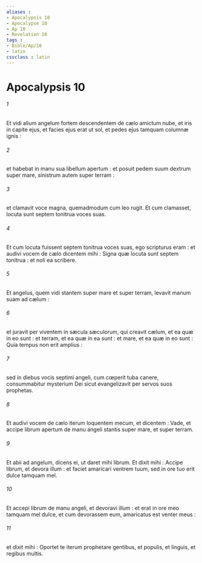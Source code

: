 ```yaml
---
aliases : 
- Apocalypsis 10
- Apocalypse 10
- Ap 10
- Revelation 10
tags : 
- Bible/Ap/10
- latin
cssclass : latin
---
```


# Apocalypsis 10

###### 1
Et vidi alium angelum fortem descendentem de cælo amictum nube, et iris in capite ejus, et facies ejus erat ut sol, et pedes ejus tamquam columnæ ignis :
###### 2
et habebat in manu sua libellum apertum : et posuit pedem suum dextrum super mare, sinistrum autem super terram :
###### 3
et clamavit voce magna, quemadmodum cum leo rugit. Et cum clamasset, locuta sunt septem tonitrua voces suas.
###### 4
Et cum locuta fuissent septem tonitrua voces suas, ego scripturus eram : et audivi vocem de cælo dicentem mihi : Signa quæ locuta sunt septem tonitrua : et noli ea scribere.
###### 5
Et angelus, quem vidi stantem super mare et super terram, levavit manum suam ad cælum :
###### 6
et juravit per viventem in sæcula sæculorum, qui creavit cælum, et ea quæ in eo sunt : et terram, et ea quæ in ea sunt : et mare, et ea quæ in eo sunt : Quia tempus non erit amplius :
###### 7
sed in diebus vocis septimi angeli, cum cœperit tuba canere, consummabitur mysterium Dei sicut evangelizavit per servos suos prophetas.
###### 8
Et audivi vocem de cælo iterum loquentem mecum, et dicentem : Vade, et accipe librum apertum de manu angeli stantis super mare, et super terram.
###### 9
Et abii ad angelum, dicens ei, ut daret mihi librum. Et dixit mihi : Accipe librum, et devora illum : et faciet amaricari ventrem tuum, sed in ore tuo erit dulce tamquam mel.
###### 10
Et accepi librum de manu angeli, et devoravi illum : et erat in ore meo tamquam mel dulce, et cum devorassem eum, amaricatus est venter meus :
###### 11
et dixit mihi : Oportet te iterum prophetare gentibus, et populis, et linguis, et regibus multis.
